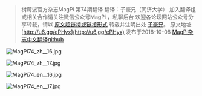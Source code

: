 >树莓派官方杂志MagPi 第74期翻译
翻译：子豪兄（同济大学）
加入翻译组或相关合作请关注微信公众号MagPi ，私聊后台
欢迎各论坛网站公众号分享转载，请以 [原文超链接或链接形式](https://github.com/TommyZihao/MagPi_Chinese) 转载并注明出处 [子豪兄](https://github.com/TommyZihao)。
原文地址 [http://u6.gg/ePHyx](http://u6.gg/ePHyx) 发布于2018-10-08
[MagPi杂志中文翻译github](https://github.com/TommyZihao/MagPi_Chinese)

![MagPi74_zh__16.jpg](https://upload-images.jianshu.io/upload_images/13714448-8aacd78d7e88411f.jpg?imageMogr2/auto-orient/strip%7CimageView2/2/w/1240)

![MagPi74_zh__17.jpg](https://upload-images.jianshu.io/upload_images/13714448-727976e56b9965b1.jpg?imageMogr2/auto-orient/strip%7CimageView2/2/w/1240)

![MagPi74_en__16.jpg](https://upload-images.jianshu.io/upload_images/13714448-9629244c923f38e8.jpg?imageMogr2/auto-orient/strip%7CimageView2/2/w/1240)

![MagPi74_en__17.jpg](https://upload-images.jianshu.io/upload_images/13714448-97eedfba76b3acf4.jpg?imageMogr2/auto-orient/strip%7CimageView2/2/w/1240)



